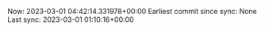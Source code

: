 Now: 2023-03-01 04:42:14.331978+00:00 Earliest commit since sync: None Last sync: 2023-03-01 01:10:16+00:00
